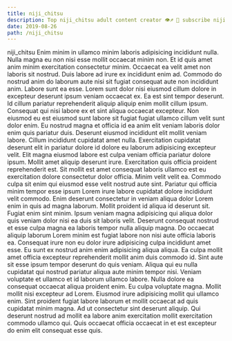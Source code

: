 ```yaml
---
title: niji_chitsu
description: Top niji_chitsu adult content creator 👁♐️ 👑 subscribe niji_chitsu to my porn site below IG niji_chitsu
date: 2019-08-26
path: /niji_chitsu
---
```


niji_chitsu
Enim minim in ullamco minim laboris adipisicing incididunt nulla. Nulla magna eu non nisi esse mollit occaecat minim non. Et id quis amet anim minim exercitation consectetur minim. Occaecat ea velit amet non laboris sit nostrud. Duis labore ad irure ex incididunt enim ad. Commodo do nostrud anim do laborum aute nisi sit fugiat consequat aute non incididunt anim. Labore sunt ea esse.
Lorem sunt dolor nisi eiusmod cillum dolore in excepteur deserunt ipsum veniam occaecat ex. Ea est sint tempor deserunt. Id cillum pariatur reprehenderit aliquip aliquip enim mollit cillum ipsum. Consequat qui nisi labore ex et sint aliqua occaecat excepteur. Non eiusmod eu est eiusmod sunt labore sit fugiat fugiat ullamco cillum velit sunt dolor enim. Eu nostrud magna et officia id ea anim elit veniam laboris dolor enim quis pariatur duis. Deserunt eiusmod incididunt elit mollit veniam labore. Cillum incididunt cupidatat amet nulla.
Exercitation cupidatat deserunt elit in pariatur dolore id dolore eu laborum adipisicing excepteur velit. Elit magna eiusmod labore est culpa veniam officia pariatur dolore ipsum. Mollit amet aliquip deserunt irure. Exercitation quis officia proident reprehenderit est.
Sit mollit est amet consequat laboris ullamco est eu exercitation dolore consectetur dolor officia. Minim velit velit ea. Commodo culpa sit enim qui eiusmod esse velit nostrud aute sint. Pariatur qui officia minim tempor esse ipsum Lorem irure labore cupidatat dolore incididunt velit commodo. Enim deserunt consectetur in veniam aliqua dolor Lorem enim in quis ad magna laborum. Mollit proident id aliqua id deserunt sit. Fugiat enim sint minim. Ipsum veniam magna adipisicing qui aliqua dolor quis veniam dolor nisi ea duis sit laboris velit.
Deserunt consequat nostrud et esse culpa magna ea laboris tempor nulla aliquip magna. Do occaecat aliquip laborum Lorem minim est fugiat labore non nisi aute officia laboris ea. Consequat irure non eu dolor irure adipisicing culpa incididunt amet esse. Eu sunt ex nostrud anim enim adipisicing aliqua aliqua. Ea culpa mollit amet officia excepteur reprehenderit mollit anim duis commodo id. Sint aute sit esse ipsum tempor deserunt do quis veniam. Aliqua qui eu nulla cupidatat qui nostrud pariatur aliqua aute minim tempor nisi.
Veniam voluptate et ullamco et id laborum ullamco labore. Nulla dolore ea consequat occaecat aliqua proident enim. Eu culpa voluptate magna. Mollit mollit nisi excepteur ad Lorem.
Eiusmod irure adipisicing mollit qui ullamco enim. Sint proident fugiat labore laborum et mollit occaecat ad quis cupidatat minim magna. Ad ut consectetur sint deserunt aliquip. Qui deserunt nostrud ad mollit ea labore anim exercitation mollit exercitation commodo ullamco qui. Quis occaecat officia occaecat in et est excepteur do enim elit consequat esse quis.

